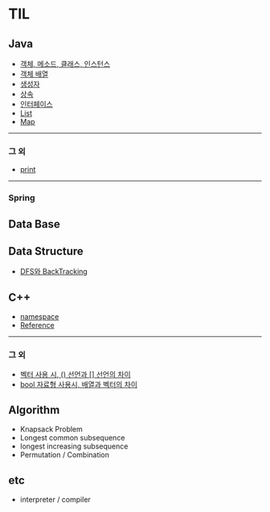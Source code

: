 # TIL
## Java
  - [객체, 메소드, 클래스, 인스턴스](https://github.com/Jeong-Bright/TIL/blob/main/JAVA/obj.md)
  - [객체 배열](https://github.com/Jeong-Bright/TIL/blob/main/JAVA/Arrayofobject.md)
  - [생성자](https://github.com/Jeong-Bright/TIL/blob/main/JAVA/constructor.md)
  - [상속](https://github.com/Jeong-Bright/TIL/blob/main/JAVA/inheritance.md)
  - [인터페이스](https://github.com/Jeong-Bright/TIL/blob/main/JAVA/interface.md)
  - [List](https://github.com/Jeong-Bright/TIL/blob/main/JAVA/List.md)
  - [Map](https://github.com/Jeong-Bright/TIL/blob/main/JAVA/Map.md)
  -------
### 그 외
  - [print](https://github.com/Jeong-Bright/TIL/blob/main/JAVA/print.md)
-------
### Spring


## Data Base
## Data Structure
  - [DFS와 BackTracking](https://github.com/Jeong-Bright/TIL/blob/main/DataStructure/DFS%2CBackTracking.md)
## C++
  - [namespace](https://github.com/Jeong-Bright/TIL/blob/main/Cpp/2.md)
  - [Reference](https://github.com/Jeong-Bright/TIL/blob/main/Cpp/3.md)
-----
### 그 외
  - [벡터 사용 시, () 선언과 [] 선언의 차이](https://github.com/Jeong-Bright/TIL/blob/main/Cpp/vector.md)
  - [bool 자료형 사용시, 배열과 벡터의 차이](https://github.com/Jeong-Bright/TIL/blob/a95665215f870b9677840af751ec00293268869c/Cpp/bool.md)
## Algorithm
  - Knapsack Problem
  - Longest common subsequence
  - longest increasing subsequence
  - Permutation / Combination
## etc
  - interpreter / compiler
